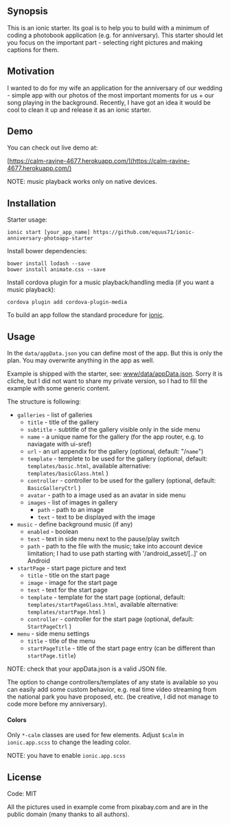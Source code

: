 ## Synopsis

This is an ionic starter. Its goal is to help you to build with a minimum of coding a photobook application (e.g. for anniversary). This starter should let you focus on the important part - selecting right pictures and making captions for them.

## Motivation

I wanted to do for my wife an application for the anniversary of our wedding - simple app with our photos of the most important moments for us + our song playing in the background.
Recently, I have got an idea it would be cool to clean it up and release it as an ionic starter.

## Demo

You can check out live demo at:

[https://calm-ravine-4677.herokuapp.com/](https://calm-ravine-4677.herokuapp.com/)

NOTE: music playback works only on native devices.

## Installation

Starter usage:

```
ionic start [your_app_name] https://github.com/equus71/ionic-anniversary-photoapp-starter
```

Install bower dependencies:

```
bower install lodash --save
bower install animate.css --save
```

Install cordova plugin for a music playback/handling media (if you want a music playback):

```
cordova plugin add cordova-plugin-media
```

To build an app follow the standard procedure for [ionic](http://ionicframework.com/docs/guide/publishing.html).

## Usage

In the `data/appData.json` you can define most of the app.
But this is only the plan. You may overwrite anything in the app as well.

Example is shipped with the starter, see: [www/data/appData.json](https://github.com/equus71/ionic-anniversary-photoapp-starter/blob/master/data/appData.json).
Sorry it is cliche, but I did not want to share my private version, so I had to fill the example with some generic content.

The structure is following:
* `galleries` - list of galleries
  * `title` - title of the gallery
  * `subtitle` - subtitle of the gallery visible only in the side menu
  * `name` - a unique name for the gallery (for the app router, e.g. to naviagate with ui-sref)
  * `url` - an url appendix for the gallery (optional, default: "/`name`")
  * `template` - templete to be used for the gallery (optional, default: `templates/basic.html`, available alternative: `templates/basicGlass.html` )
  * `controller` - controller to be used for the gallery (optional, default: `BasicGalleryCtrl` )
  * `avatar` - path to a image used as an avatar in side menu
  * `images` - list of images in gallery
    * `path` - path to an image
    * `text` - text to be displayed with the image
* `music` - define background music (if any)
  * `enabled` - boolean
  * `text` - text in side menu next to the pause/play switch
  * `path` - path to the file with the music; take into account device limitation; I had to use path starting with '/android_asset/[..]' on Android
* `startPage` - start page picture and text
  * `title` - title on the start page
  * `image` - image for the start page
  * `text` - text for the start page
  * `template` - template for the start page (optional, default: `templates/startPageGlass.html`, available alternative: `templates/startPage.html` )
  * `controller` - controller for the start page (optional, default: `StartPageCtrl` )
* `menu` - side menu settings
  * `title` - title of the menu
  * `startPageTitle` - title of the start page entry (can be different than `startPage.title`)

NOTE: check that your appData.json is a valid JSON file.

The option to change controllers/templates of any state is available so you can easily add some custom behavior, e.g. real time video streaming from the national park you have proposed, etc. (be creative, I did not manage to code more before my anniversary).

#### Colors
Only `*-calm` classes are used for few elements.
Adjust `$calm` in `ionic.app.scss` to change the leading color.

NOTE: you have to enable `ionic.app.scss`

## License

Code: MIT

All the pictures used in example come from pixabay.com and are in the public domain (many thanks to all authors).
